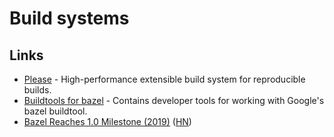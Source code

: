 # Build systems

## Links

- [Please](https://github.com/thought-machine/please) - High-performance extensible build system for reproducible builds.
- [Buildtools for bazel](https://github.com/bazelbuild/buildtools) - Contains developer tools for working with Google's bazel buildtool.
- [Bazel Reaches 1.0 Milestone (2019)](https://opensource.googleblog.com/2019/10/bazel-reaches-10-milestone.html) ([HN](https://news.ycombinator.com/item?id=21288185))
